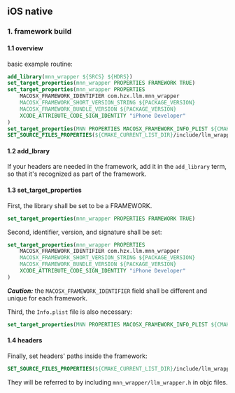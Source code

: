 ## iOS native

### 1. framework build

#### 1.1 overview
basic example routine:
```cmake
add_library(mnn_wrapper ${SRCS} ${HDRS})
set_target_properties(mnn_wrapper PROPERTIES FRAMEWORK TRUE)
set_target_properties(mnn_wrapper PROPERTIES
    MACOSX_FRAMEWORK_IDENTIFIER com.hzx.llm.mnn_wrapper
    MACOSX_FRAMEWORK_SHORT_VERSION_STRING ${PACKAGE_VERSION}
    MACOSX_FRAMEWORK_BUNDLE_VERSION ${PACKAGE_VERSION}
    XCODE_ATTRIBUTE_CODE_SIGN_IDENTITY "iPhone Developer"
)
set_target_properties(MNN PROPERTIES MACOSX_FRAMEWORK_INFO_PLIST ${CMAKE_CURRENT_LIST_DIR}/../MNN/project/ios/MNN/Info.plist)
SET_SOURCE_FILES_PROPERTIES(${CMAKE_CURRENT_LIST_DIR}/include/llm_wrapper.h PROPERTIES MACOSX_PACKAGE_LOCATION Headers/)
```


#### 1.2 add_lbrary
If your headers are needed in the framework, add it in the `add_library` term, so that it's recognized as part of the framework.

#### 1.3 set_target_properties
First, the library shall be set to be a FRAMEWORK.
```cmake
set_target_properties(mnn_wrapper PROPERTIES FRAMEWORK TRUE)
```

Second, identifier, version, and signature shall be set:
```cmake
set_target_properties(mnn_wrapper PROPERTIES
    MACOSX_FRAMEWORK_IDENTIFIER com.hzx.llm.mnn_wrapper
    MACOSX_FRAMEWORK_SHORT_VERSION_STRING ${PACKAGE_VERSION}
    MACOSX_FRAMEWORK_BUNDLE_VERSION ${PACKAGE_VERSION}
    XCODE_ATTRIBUTE_CODE_SIGN_IDENTITY "iPhone Developer"
)
```

***Caution:*** the `MACOSX_FRAMEWORK_IDENTIFIER` field shall be different and unique for each framework.

Third, the `Info.plist` file is also necessary:

```cmake
set_target_properties(MNN PROPERTIES MACOSX_FRAMEWORK_INFO_PLIST ${CMAKE_CURRENT_LIST_DIR}/../MNN/project/ios/MNN/Info.plist)
```

#### 1.4 headers
Finally, set headers' paths inside the framework:
```cmake
SET_SOURCE_FILES_PROPERTIES(${CMAKE_CURRENT_LIST_DIR}/include/llm_wrapper.h PROPERTIES MACOSX_PACKAGE_LOCATION Headers/)
```

They will be referred to by including `mnn_wrapper/llm_wrapper.h` in objc files.